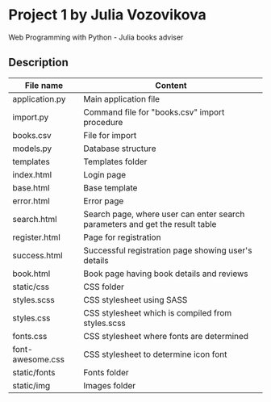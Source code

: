 # Project 1 by Julia Vozovikova

Web Programming with Python - Julia books adviser

## Description


File name  		    | Content
--------------------|----------------------
application.py		| Main application file
import.py			| Command file for "books.csv" import procedure
books.csv			| File for import 
models.py			| Database structure
templates			| Templates folder
	index.html      | Login page 
	base.html       | Base template
	error.html  	| Error page
	search.html     | Search page, where user can enter search parameters and get the result table
	register.html 	| Page for registration
	success.html	| Successful registration page showing user's details
	book.html       | Book page having book details and reviews
static/css			| CSS folder
	styles.scss  	| CSS stylesheet using SASS
	styles.css     	| CSS stylesheet which is compiled from styles.scss
	fonts.css		| CSS stylesheet where fonts are determined
	font-awesome.css| CSS stylesheet to determine icon font
static/fonts 		| Fonts folder
static/img 		| Images folder
